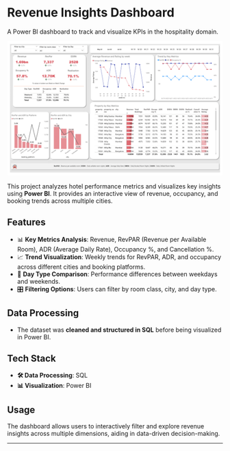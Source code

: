 # Revenue Insights Dashboard  
A Power BI dashboard to track and visualize KPIs in the hospitality domain.

![Dashboard Image](revenue_insights.png)

This project analyzes hotel performance metrics and visualizes key insights using **Power BI**. It provides an interactive view of revenue, occupancy, and booking trends across multiple cities.  

## Features
- 📊 **Key Metrics Analysis**: Revenue, RevPAR (Revenue per Available Room), ADR (Average Daily Rate), Occupancy %, and Cancellation %.  
- 📈 **Trend Visualization**: Weekly trends for RevPAR, ADR, and occupancy across different cities and booking platforms.  
- 🏨 **Day Type Comparison**: Performance differences between weekdays and weekends.  
- 🎛 **Filtering Options**: Users can filter by room class, city, and day type.  

## Data Processing  
- The dataset was **cleaned and structured in SQL** before being visualized in Power BI.  

## Tech Stack  
- **🛠 Data Processing**: SQL  
- **📊 Visualization**: Power BI  

## Usage  
The dashboard allows users to interactively filter and explore revenue insights across multiple dimensions, aiding in data-driven decision-making.  

---